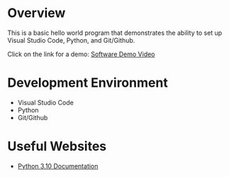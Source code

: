 # Overview

This is a basic hello world program that demonstrates the ability to set up Visual Studio Code, Python, and Git/Github.

Click on the link for a demo: [Software Demo Video](http://youtube.link.goes.here)

# Development Environment

* Visual Studio Code
* Python
* Git/Github

# Useful Websites

* [Python 3.10 Documentation](https://docs.python.org/3/)
